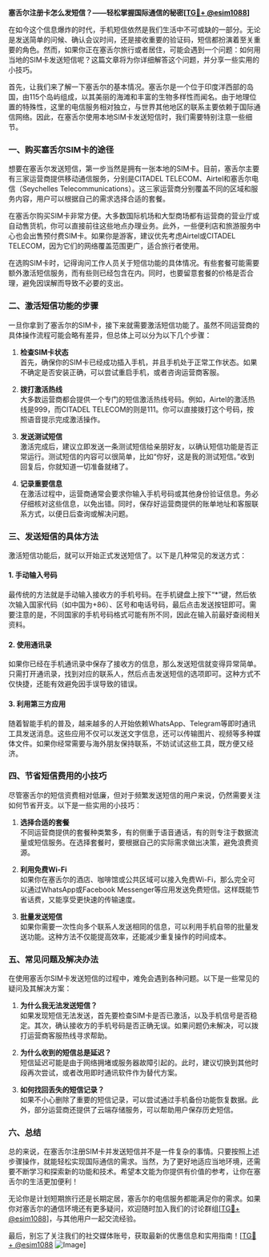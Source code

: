 **塞舌尔注册卡怎么发短信？——轻松掌握国际通信的秘密[[TG💪+ @esim1088](https://t.me/s/esim1088)]**

在如今这个信息爆炸的时代，手机短信依然是我们生活中不可或缺的一部分。无论是发送简单的问候、确认会议时间，还是接收重要的验证码，短信都扮演着至关重要的角色。然而，如果你正在塞舌尔旅行或者居住，可能会遇到一个问题：如何用当地的SIM卡发送短信呢？这篇文章将为你详细解答这个问题，并分享一些实用的小技巧。

首先，让我们来了解一下塞舌尔的基本情况。塞舌尔是一个位于印度洋西部的岛国，由115个岛屿组成，以其美丽的海滩和丰富的生物多样性而闻名。由于地理位置的特殊性，这里的电信服务相对独立，与世界其他地区的联系主要依赖于国际通信网络。因此，在塞舌尔使用本地SIM卡发送短信时，我们需要特别注意一些细节。

### **一、购买塞舌尔SIM卡的途径**

想要在塞舌尔发送短信，第一步当然是拥有一张本地的SIM卡。目前，塞舌尔主要有三家运营商提供移动通信服务，分别是CITADEL TELECOM、Airtel和塞舌尔电信（Seychelles Telecommunications）。这三家运营商分别覆盖不同的区域和服务内容，用户可以根据自己的需求选择合适的套餐。

在塞舌尔购买SIM卡非常方便。大多数国际机场和大型商场都有运营商的营业厅或自动售货机，你可以直接前往这些地点办理业务。此外，一些便利店和旅游服务中心也会出售预付费SIM卡。如果你是游客，建议优先考虑Airtel或CITADEL TELECOM，因为它们的网络覆盖范围更广，适合旅行者使用。

在选购SIM卡时，记得询问工作人员关于短信功能的具体情况。有些套餐可能需要额外激活短信服务，而有些则已经包含在内。同时，也要留意套餐的价格是否合理，避免因误解而导致不必要的支出。

### **二、激活短信功能的步骤**

一旦你拿到了塞舌尔的SIM卡，接下来就需要激活短信功能了。虽然不同运营商的具体操作流程可能会略有差异，但总体上可以分为以下几个步骤：

1. **检查SIM卡状态**  
   首先，确保你的SIM卡已经成功插入手机，并且手机处于正常工作状态。如果不确定是否安装正确，可以尝试重启手机，或者咨询运营商客服。

2. **拨打激活热线**  
   大多数运营商都会提供一个专门的短信激活热线号码。例如，Airtel的激活热线是999，而CITADEL TELECOM的则是111。你可以直接拨打这个号码，按照语音提示完成激活操作。

3. **发送测试短信**  
   激活完成后，建议立即发送一条测试短信给亲朋好友，以确认短信功能是否正常运行。测试短信的内容可以很简单，比如“你好，这是我的测试短信。”收到回复后，你就知道一切准备就绪了。

4. **记录重要信息**  
   在激活过程中，运营商通常会要求你输入手机号码或其他身份验证信息。务必仔细核对这些信息，以免出错。同时，保存好运营商提供的账单地址和客服联系方式，以便日后查询或解决问题。

### **三、发送短信的具体方法**

激活短信功能后，就可以开始正式发送短信了。以下是几种常见的发送方式：

#### **1. 手动输入号码**
最传统的方法就是手动输入接收方的手机号码。在手机键盘上按下“*”键，然后依次输入国家代码（如中国为+86）、区号和电话号码，最后点击发送按钮即可。需要注意的是，不同国家的手机号码格式可能有所不同，因此在输入前最好查阅相关资料。

#### **2. 使用通讯录**
如果你已经在手机通讯录中保存了接收方的信息，那么发送短信就变得异常简单。只需打开通讯录，找到对应的联系人，然后点击发送短信的选项即可。这种方式不仅快捷，还能有效避免因手误导致的错误。

#### **3. 利用第三方应用**
随着智能手机的普及，越来越多的人开始依赖WhatsApp、Telegram等即时通讯工具发送消息。这些应用不仅可以发送文字信息，还可以传输图片、视频等多种媒体文件。如果你经常需要与海外朋友保持联系，不妨试试这些工具，既方便又经济。

### **四、节省短信费用的小技巧**

尽管塞舌尔的短信资费相对低廉，但对于频繁发送短信的用户来说，仍然需要关注如何节省开支。以下是一些实用的小技巧：

1. **选择合适的套餐**  
   不同运营商提供的套餐种类繁多，有的侧重于语音通话，有的则专注于数据流量或短信服务。在选择套餐时，要根据自己的实际需求做出决策，避免浪费资源。

2. **利用免费Wi-Fi**  
   如果你在塞舌尔的酒店、咖啡馆或公共区域可以接入免费Wi-Fi，那么完全可以通过WhatsApp或Facebook Messenger等应用发送免费短信。这样既能节省话费，又能享受更快速的传输速度。

3. **批量发送短信**  
   如果你需要一次性向多个联系人发送相同的信息，可以利用手机自带的批量发送功能。这种方法不仅能提高效率，还能减少重复操作的时间成本。

### **五、常见问题及解决办法**

在使用塞舌尔SIM卡发送短信的过程中，难免会遇到各种问题。以下是一些常见的疑问及其解决方案：

1. **为什么我无法发送短信？**  
   如果发现短信无法发送，首先要检查SIM卡是否已激活，以及手机信号是否稳定。其次，确认接收方的手机号码是否正确无误。如果问题仍未解决，可以拨打运营商客服热线寻求帮助。

2. **为什么收到的短信总是延迟？**  
   短信延迟可能是由于网络拥堵或服务器故障引起的。此时，建议切换到其他时段再次尝试，或者改用即时通讯软件作为替代方案。

3. **如何找回丢失的短信记录？**  
   如果不小心删除了重要的短信记录，可以尝试通过手机备份功能恢复数据。此外，部分运营商还提供了云端存储服务，可以帮助用户保存历史短信。

### **六、总结**

总的来说，在塞舌尔注册SIM卡并发送短信并不是一件复杂的事情。只要按照上述步骤操作，就能轻松实现国际通信的需求。当然，为了更好地适应当地环境，还需要不断学习和探索新的功能和技术。希望本文能为你提供有价值的参考，让你在塞舌尔的生活更加便利！

无论你是计划短期旅行还是长期定居，塞舌尔的电信服务都能满足你的需求。如果你对塞舌尔的通信环境还有更多疑问，欢迎随时加入我们的讨论群组[[TG💪+ @esim1088](https://t.me/s/esim1088)]，与其他用户一起交流经验。

最后，别忘了关注我们的社交媒体账号，获取最新的优惠信息和实用指南！[[TG💪+ @esim1088](https://t.me/s/esim1088) ![Image](https://i.postimg.cc/4NQfJmqS/Snipaste-2025-05-13-00-14-12.png)]